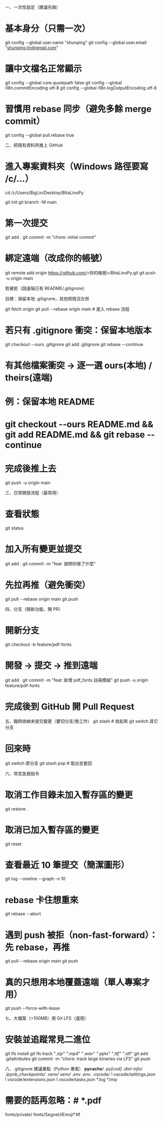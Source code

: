 一、一次性設定（建議先做）

# 基本身分（只需一次）

git config --global user.name  "shunping"
git config --global user.email "<shunping.lin@gmail.com>"

# 讓中文檔名正常顯示

git config --global core.quotepath false
git config --global i18n.commitEncoding utf-8
git config --global i18n.logOutputEncoding utf-8

# 習慣用 rebase 同步（避免多餘 merge commit）

git config --global pull.rebase true

二、把現有資料夾推上 GitHub

# 進入專案資料夾（Windows 路徑要寫 /c/...）

cd /c/Users/BigLin/Desktop/BitaLinoPy

git init
git branch -M main

# 第一次提交

git add .
git commit -m "chore: initial commit"

# 綁定遠端（改成你的帳號）

git remote add origin <https://github.com/><你的帳號>/BitaLinoPy.git
git push -u origin main

若被拒（因遠端已有 README/.gitignore）

目標：保留本地 .gitignore，其他照情況合併

git fetch origin
git pull --rebase origin main     # 進入 rebase 流程

# 若只有 .gitignore 衝突：保留本地版本

git checkout --ours .gitignore
git add .gitignore
git rebase --continue

# 有其他檔案衝突 → 逐一選 ours(本地) / theirs(遠端)

# 例：保留本地 README

# git checkout --ours README.md && git add README.md && git rebase --continue

# 完成後推上去

git push -u origin main

三、日常開發流程（最常用）

# 查看狀態

git status

# 加入所有變更並提交

git add .
git commit -m "feat: 說明你做了什麼"

# 先拉再推（避免衝突）

git pull --rebase origin main
git push

四、分支（開新功能、開 PR）

# 開新分支

git checkout -b feature/pdf-fonts

# 開發 → 提交 → 推到遠端

git add .
git commit -m "feat: 新增 pdf_fonts 註冊模組"
git push -u origin feature/pdf-fonts

# 完成後到 GitHub 開 Pull Request

五、臨時收納未提交變更（要切分支/換工作）
git stash              # 收起來
git switch 其它分支

# 回來時

git switch 原分支
git stash pop          # 取出並套回

六、常見急救指令

# 取消工作目錄未加入暫存區的變更

git restore .

# 取消已加入暫存區的變更

git reset

# 查看最近 10 筆提交（簡潔圖形）

git log --oneline --graph -n 10

# rebase 卡住想重來

git rebase --abort

# 遇到 push 被拒（non-fast-forward）：先 rebase，再推

git pull --rebase origin main
git push

# 真的只想用本地覆蓋遠端（單人專案才用）

git push --force-with-lease

七、大檔案（>100MB）用 Git LFS（選用）

# 安裝並追蹤常見二進位

git lfs install
git lfs track "*.zip" "*.mp4" "*.wav" "*.pptx" "*.ttf" "*.otf"
git add .gitattributes
git commit -m "chore: track large binaries via LFS"
git push

八、.gitignore 建議重點（Python 專案）
__pycache__/
*.py[cod]
.dist-info/
.ipynb_checkpoints/
.venv/
venv/
.env
.env.*
.vscode/
!.vscode/settings.json
!.vscode/extensions.json
!.vscode/tasks.json
*.log
*.tmp

# 需要的話再忽略：# *.pdf

fonts/private/
fonts/SegoeUIEmoji*.ttf
